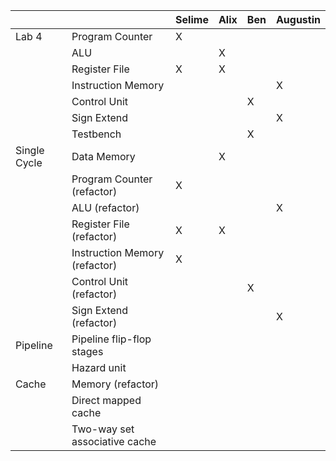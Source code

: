 

|              |                               | Selime | Alix | Ben | Augustin |
| ------------ | ----------------------------- | ------------------ | ---------------- | ------------------------ | ---------------- |
| Lab 4        | Program Counter               |            X       |                  |                          |                  |
|              | ALU                           |                    |         X        |                          |                  |
|              | Register File                 |            X       |         X        |                          |                  |
|              | Instruction Memory            |                    |                  |                          |      X           |
|              | Control Unit                  |                    |                  |            X             |                  |
|              | Sign Extend                   |                    |                  |                          |      X           |
|              | Testbench                     |                    |                  |            X             |                  |
| Single Cycle | Data Memory                   |                    |        X         |                          |                  |
|              | Program Counter (refactor)    |            X       |                  |                          |                  |
|              | ALU (refactor)                |                    |                  |                          |       X          |
|              | Register File (refactor)      |            X       |        X         |                          |                  |
|              | Instruction Memory (refactor) |            X       |                  |                          |                  |
|              | Control Unit (refactor)       |                    |                  |            X             |                  |
|              | Sign Extend (refactor)        |                    |                  |                          |       X          |
| Pipeline     | Pipeline flip-flop stages     |                    |                  |                          |                  |
|              | Hazard unit                   |                    |                  |                          |                  |
| Cache        | Memory (refactor)             |                    |                  |                          |                  |
|              | Direct mapped cache           |                    |                  |                          |                  |
|              | Two-way set associative cache |                    |                  |                          |                  |
